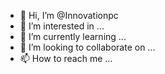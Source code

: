 - 👋 Hi, I’m @Innovationpc
- 👀 I’m interested in ...
- 🌱 I’m currently learning ...
- 💞️ I’m looking to collaborate on ...
- 📫 How to reach me ...

<!---
Innovationpc/Innovationpc is a ✨ special ✨ repository because its `README.md` (this file) appears on your GitHub profile.
You can click the Preview link to take a look at your changes.
--->
